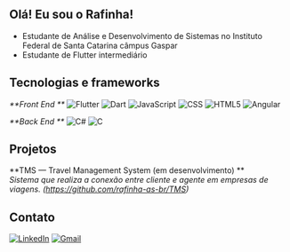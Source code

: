 ## Olá! Eu sou o Rafinha!
- Estudante de Análise e Desenvolvimento de Sistemas no Instituto Federal de Santa Catarina câmpus Gaspar
- Estudante de Flutter intermediário

## Tecnologias e frameworks

_**Front End **_
![Flutter](https://img.shields.io/badge/Flutter-02569B?style=for-the-badge&logo=flutter&logoColor=white)
![Dart](https://img.shields.io/badge/Dart-0175C2?style=for-the-badge&logo=dart&logoColor=white)
![JavaScript](https://img.shields.io/badge/JavaScript-F7DF1E?style=for-the-badge&logo=javascript&logoColor=black)
![CSS](https://img.shields.io/badge/CSS3-1572B6?style=for-the-badge&logo=css3&logoColor=white)
![HTML5](https://img.shields.io/badge/HTML5-E34F26?style=for-the-badge&logo=html5&logoColor=white)
![Angular](https://img.shields.io/badge/Angular-DD0031?style=for-the-badge&logo=angular&logoColor=white)

_**Back End **_
![C#](https://img.shields.io/badge/C%23-239120?style=for-the-badge&logo=c-sharp&logoColor=white)
![C](https://img.shields.io/badge/C-00599C?style=for-the-badge&logo=c&logoColor=white)


## Projetos

**TMS — Travel Management System (em desenvolvimento) **  
_Sistema que realiza a conexão entre cliente e agente em empresas de viagens. (https://github.com/rafinha-as-br/TMS)_

## Contato
<a href="https://www.linkedin.com/in/rafael-antunes-souza-109310321/" title="Rafael">![LinkedIn](https://img.shields.io/badge/linkedin-%230077B5.svg?style=for-the-badge&logo=linkedin&logoColor=white)</a> 
<a href="mailto:rafinha84.dev@gmail.com" title="Jonathan">![Gmail](https://img.shields.io/badge/Gmail-D14836?style=for-the-badge&logo=gmail&logoColor=white)</a>
